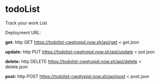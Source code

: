# todoList
Track your work List

Deployment URL:

**get:** http GET https://todolist-cwqtypjql.now.sh/api/get < get.json

**update:** http PUT https://todolist-cwqtypjql.now.sh/api/update < put.json

**delete:** http DELETE https://todolist-cwqtypjql.now.sh/api/delete < delete.json

**post:** http POST https://todolist-cwqtypjql.now.sh/api/post < post.json
